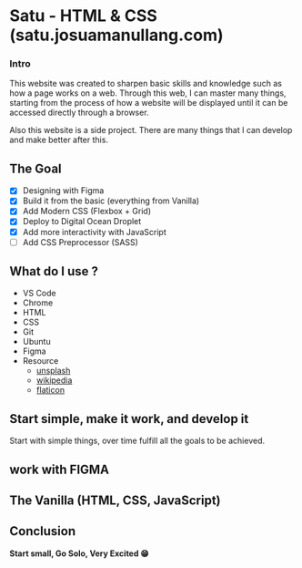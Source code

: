 # Satu - HTML & CSS (satu.josuamanullang.com)

### Intro

This website was created to sharpen basic skills and knowledge such as how a
page works on a web. Through this web, I can master many things, starting from
the process of how a website will be displayed until it can be accessed directly
through a browser.

Also this website is a side project. There are many things that I can develop
and make better after this.

## The Goal

-   [x] Designing with Figma
-   [x] Build it from the basic (everything from Vanilla)
-   [x] Add Modern CSS (Flexbox + Grid)
-   [x] Deploy to Digital Ocean Droplet
-   [X] Add more interactivity with JavaScript
-   [ ] Add CSS Preprocessor (SASS)

## What do I use ?

-   VS Code
-   Chrome
-   HTML
-   CSS
-   Git
-   Ubuntu
-   Figma
-   Resource
    * [unsplash](https://unsplash.com/)
    * [wikipedia](https://www.wikipedia.org/)
    * [flaticon](https://www.flaticon.com/)

## Start simple, make it work, and develop it

Start with simple things, over time fulfill all the goals to be achieved.

## work with FIGMA

## The Vanilla (HTML, CSS, JavaScript) 

## Conclusion

**Start small, Go Solo, Very Excited :grin:**
